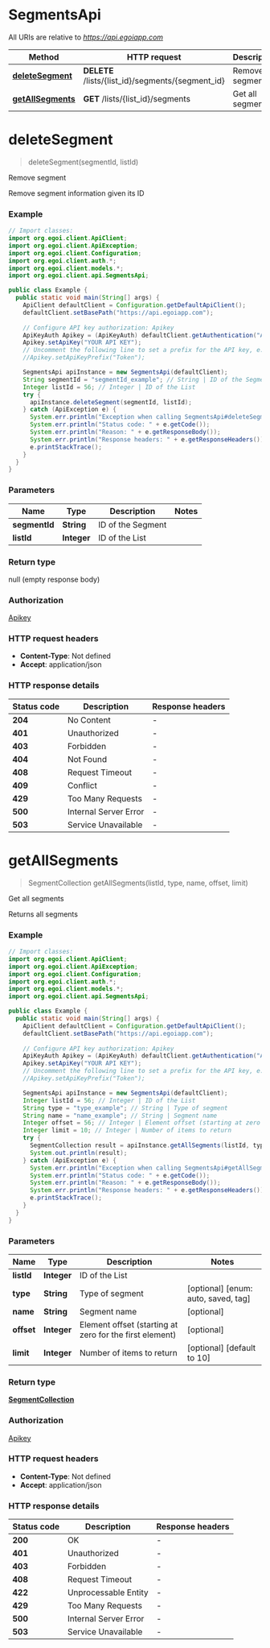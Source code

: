 # SegmentsApi

All URIs are relative to *https://api.egoiapp.com*

Method | HTTP request | Description
------------- | ------------- | -------------
[**deleteSegment**](SegmentsApi.md#deleteSegment) | **DELETE** /lists/{list_id}/segments/{segment_id} | Remove segment
[**getAllSegments**](SegmentsApi.md#getAllSegments) | **GET** /lists/{list_id}/segments | Get all segments


<a name="deleteSegment"></a>
# **deleteSegment**
> deleteSegment(segmentId, listId)

Remove segment

Remove segment information given its ID

### Example
```java
// Import classes:
import org.egoi.client.ApiClient;
import org.egoi.client.ApiException;
import org.egoi.client.Configuration;
import org.egoi.client.auth.*;
import org.egoi.client.models.*;
import org.egoi.client.api.SegmentsApi;

public class Example {
  public static void main(String[] args) {
    ApiClient defaultClient = Configuration.getDefaultApiClient();
    defaultClient.setBasePath("https://api.egoiapp.com");
    
    // Configure API key authorization: Apikey
    ApiKeyAuth Apikey = (ApiKeyAuth) defaultClient.getAuthentication("Apikey");
    Apikey.setApiKey("YOUR API KEY");
    // Uncomment the following line to set a prefix for the API key, e.g. "Token" (defaults to null)
    //Apikey.setApiKeyPrefix("Token");

    SegmentsApi apiInstance = new SegmentsApi(defaultClient);
    String segmentId = "segmentId_example"; // String | ID of the Segment
    Integer listId = 56; // Integer | ID of the List
    try {
      apiInstance.deleteSegment(segmentId, listId);
    } catch (ApiException e) {
      System.err.println("Exception when calling SegmentsApi#deleteSegment");
      System.err.println("Status code: " + e.getCode());
      System.err.println("Reason: " + e.getResponseBody());
      System.err.println("Response headers: " + e.getResponseHeaders());
      e.printStackTrace();
    }
  }
}
```

### Parameters

Name | Type | Description  | Notes
------------- | ------------- | ------------- | -------------
 **segmentId** | **String**| ID of the Segment |
 **listId** | **Integer**| ID of the List |

### Return type

null (empty response body)

### Authorization

[Apikey](../README.md#Apikey)

### HTTP request headers

 - **Content-Type**: Not defined
 - **Accept**: application/json

### HTTP response details
| Status code | Description | Response headers |
|-------------|-------------|------------------|
**204** | No Content |  -  |
**401** | Unauthorized |  -  |
**403** | Forbidden |  -  |
**404** | Not Found |  -  |
**408** | Request Timeout |  -  |
**409** | Conflict |  -  |
**429** | Too Many Requests |  -  |
**500** | Internal Server Error |  -  |
**503** | Service Unavailable |  -  |

<a name="getAllSegments"></a>
# **getAllSegments**
> SegmentCollection getAllSegments(listId, type, name, offset, limit)

Get all segments

Returns all segments

### Example
```java
// Import classes:
import org.egoi.client.ApiClient;
import org.egoi.client.ApiException;
import org.egoi.client.Configuration;
import org.egoi.client.auth.*;
import org.egoi.client.models.*;
import org.egoi.client.api.SegmentsApi;

public class Example {
  public static void main(String[] args) {
    ApiClient defaultClient = Configuration.getDefaultApiClient();
    defaultClient.setBasePath("https://api.egoiapp.com");
    
    // Configure API key authorization: Apikey
    ApiKeyAuth Apikey = (ApiKeyAuth) defaultClient.getAuthentication("Apikey");
    Apikey.setApiKey("YOUR API KEY");
    // Uncomment the following line to set a prefix for the API key, e.g. "Token" (defaults to null)
    //Apikey.setApiKeyPrefix("Token");

    SegmentsApi apiInstance = new SegmentsApi(defaultClient);
    Integer listId = 56; // Integer | ID of the List
    String type = "type_example"; // String | Type of segment
    String name = "name_example"; // String | Segment name
    Integer offset = 56; // Integer | Element offset (starting at zero for the first element)
    Integer limit = 10; // Integer | Number of items to return
    try {
      SegmentCollection result = apiInstance.getAllSegments(listId, type, name, offset, limit);
      System.out.println(result);
    } catch (ApiException e) {
      System.err.println("Exception when calling SegmentsApi#getAllSegments");
      System.err.println("Status code: " + e.getCode());
      System.err.println("Reason: " + e.getResponseBody());
      System.err.println("Response headers: " + e.getResponseHeaders());
      e.printStackTrace();
    }
  }
}
```

### Parameters

Name | Type | Description  | Notes
------------- | ------------- | ------------- | -------------
 **listId** | **Integer**| ID of the List |
 **type** | **String**| Type of segment | [optional] [enum: auto, saved, tag]
 **name** | **String**| Segment name | [optional]
 **offset** | **Integer**| Element offset (starting at zero for the first element) | [optional]
 **limit** | **Integer**| Number of items to return | [optional] [default to 10]

### Return type

[**SegmentCollection**](SegmentCollection.md)

### Authorization

[Apikey](../README.md#Apikey)

### HTTP request headers

 - **Content-Type**: Not defined
 - **Accept**: application/json

### HTTP response details
| Status code | Description | Response headers |
|-------------|-------------|------------------|
**200** | OK |  -  |
**401** | Unauthorized |  -  |
**403** | Forbidden |  -  |
**408** | Request Timeout |  -  |
**422** | Unprocessable Entity |  -  |
**429** | Too Many Requests |  -  |
**500** | Internal Server Error |  -  |
**503** | Service Unavailable |  -  |

